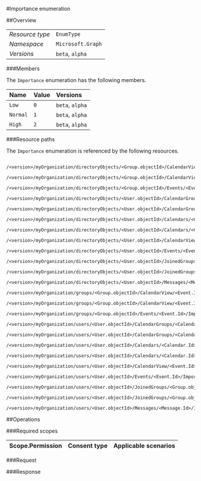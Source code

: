 #Importance enumeration

 



##Overview

|  |  | 
| :-- | :-- | 
| _Resource type_ | `EnumType` | 
| _Namespace_ | `Microsoft.Graph` | 
| _Versions_ | `beta`, `alpha` | 


###Members

The `Importance` enumeration has the following members. 

| Name | Value | Versions | 
| :-- | :-- | :-- | 
| `Low` | `0` | `beta`, `alpha` | 
| `Normal` | `1` | `beta`, `alpha` | 
| `High` | `2` | `beta`, `alpha` | 


###Resource paths

The `Importance` enumeration is referenced by the following resources. 

```
	/<version>/myOrganization/directoryObjects/<Group.objectId>/CalendarView/<Event.Id>/Importance
	/<version>/myOrganization/directoryObjects/<Group.objectId>/CalendarView/<Event.Id>/Instances/<Event.Id>/Importance
	/<version>/myOrganization/directoryObjects/<Group.objectId>/Events/<Event.Id>/Importance
	/<version>/myOrganization/directoryObjects/<User.objectId>/CalendarGroups/<CalendarGroup.Id>/Calendars/<Calendar.Id>/CalendarView/<Event.Id>/Importance
	/<version>/myOrganization/directoryObjects/<User.objectId>/CalendarGroups/<CalendarGroup.Id>/Calendars/<Calendar.Id>/Events/<Event.Id>/Importance
	/<version>/myOrganization/directoryObjects/<User.objectId>/Calendars/<Calendar.Id>/CalendarView/<Event.Id>/Importance
	/<version>/myOrganization/directoryObjects/<User.objectId>/Calendars/<Calendar.Id>/Events/<Event.Id>/Importance
	/<version>/myOrganization/directoryObjects/<User.objectId>/CalendarView/<Event.Id>/Importance
	/<version>/myOrganization/directoryObjects/<User.objectId>/Events/<Event.Id>/Importance
	/<version>/myOrganization/directoryObjects/<User.objectId>/JoinedGroups/<Group.objectId>/CalendarView/<Event.Id>/Importance
	/<version>/myOrganization/directoryObjects/<User.objectId>/JoinedGroups/<Group.objectId>/Events/<Event.Id>/Importance
	/<version>/myOrganization/directoryObjects/<User.objectId>/Messages/<Message.Id>/Importance
	/<version>/myOrganization/groups/<Group.objectId>/CalendarView/<Event.Id>/Importance
	/<version>/myOrganization/groups/<Group.objectId>/CalendarView/<Event.Id>/Instances/<Event.Id>/Importance
	/<version>/myOrganization/groups/<Group.objectId>/Events/<Event.Id>/Importance
	/<version>/myOrganization/users/<User.objectId>/CalendarGroups/<CalendarGroup.Id>/Calendars/<Calendar.Id>/CalendarView/<Event.Id>/Importance
	/<version>/myOrganization/users/<User.objectId>/CalendarGroups/<CalendarGroup.Id>/Calendars/<Calendar.Id>/Events/<Event.Id>/Importance
	/<version>/myOrganization/users/<User.objectId>/Calendars/<Calendar.Id>/CalendarView/<Event.Id>/Importance
	/<version>/myOrganization/users/<User.objectId>/Calendars/<Calendar.Id>/Events/<Event.Id>/Importance
	/<version>/myOrganization/users/<User.objectId>/CalendarView/<Event.Id>/Importance
	/<version>/myOrganization/users/<User.objectId>/Events/<Event.Id>/Importance
	/<version>/myOrganization/users/<User.objectId>/JoinedGroups/<Group.objectId>/CalendarView/<Event.Id>/Importance
	/<version>/myOrganization/users/<User.objectId>/JoinedGroups/<Group.objectId>/Events/<Event.Id>/Importance
	/<version>/myOrganization/users/<User.objectId>/Messages/<Message.Id>/Importance
```



##Operations

 

###Required scopes

| Scope.Permission | Consent type | Applicable scenarios | 
| :-- | :-- | :-- | 
###Request

###Response



<!-- {
"type": "#page.annotation",
"tocPath": "EnumType/Importance",
"section": "documentation"
} -->